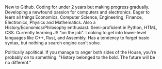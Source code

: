 New to Github. Coding for under 2 years but making progress gradually. Developing a newfound passion for computers and electronics.
  Eager to learn all things Economics, Computer Science, Engineering, Finance, Electronics, Physics and Mathematics. Also a History/Economics/Philosophy enthusiast.
Semi-proficient in Python, HTML, CSS. Currently learning JS "on the job". Looking to get into lower-level languages like C++, Rust, and Assembly.
Has a tendency to forget basic syntax, but nothing a search engine can't solve.

Politically apolitical. If you manage to anger both sides of the House, you're probably on to something.
"History belonged to the bold. The future will be no different."
